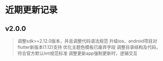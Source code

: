 # 近期更新记录

## v2.0.0

> 调整sdk>=2.12.0版本，并且调整代码语法规范
> 升级ios、android项目对flutter新版本(1.12)支持
> 优化主题色模板已废弃字段
> 调整目录结构及代码，符合官方默认lint规范标准
> 调整更新app强制更新时，逻辑交互
>
